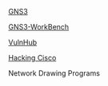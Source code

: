 [GNS3](http://sourceforge.net/projects/gns-3/)


[GNS3-WorkBench](http://sourceforge.net/projects/gns3workbench/?source=recommended)

[VulnHub](https://www.vulnhub.com/)

[Hacking Cisco](http://hackingcisco.blogspot.com/)

Network Drawing Programs